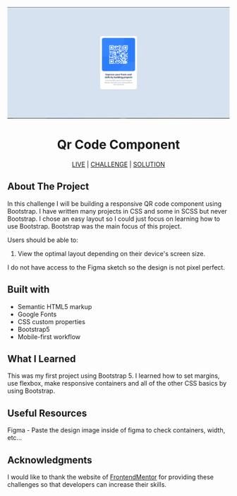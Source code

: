 ![qr-code-component](images/qr-code-design-finished.png)

<h1 align="center">Qr Code Component</h1>

<div align="center">

[LIVE](https://datkiddude.github.io/qr-code-component/) |
[CHALLENGE](https://www.frontendmentor.io/challenges/qr-code-component-iux_sIO_H) |
[SOLUTION](https://www.frontendmentor.io/solutions)

</div>

## About The Project

In this challenge I will be building a responsive QR code component using Bootstrap. I have written many projects in CSS and some in SCSS but never Bootstrap. I chose an easy layout so I could just focus on learning how to use Bootstrap. Bootstrap was the main focus of this project.

Users should be able to:

1. View the optimal layout depending on their device's screen size.

I do not have access to the Figma sketch so the design is not pixel perfect.

## Built with

- Semantic HTML5 markup
- Google Fonts
- CSS custom properties
- Bootstrap5
- Mobile-first workflow

## What I Learned

This was my first project using Bootstrap 5. I learned how to set margins, use flexbox, make responsive containers and all of the other CSS basics by using Bootstrap.

## Useful Resources

Figma - Paste the design image inside of figma to check containers, width, etc...

## Acknowledgments

I would like to thank the website of [FrontendMentor](https://www.frontendmentor.io/home) for providing these challenges so that developers can increase their skills.
